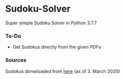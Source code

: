 # Sudoku-Solver
Super simple Sudoku Solver in Python 3.7.7

### To-Do
- Get Sudokus directly from the given PDFs

### Sources
Sudokus donwloaded from [here](http://www.sudoku-download.de/sudoku_9x9.php) (as of 3. March 2020)
